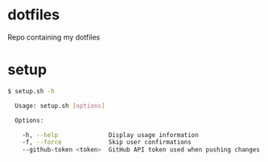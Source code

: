 # dotfiles

Repo containing my dotfiles

# setup

```bash
$ setup.sh -h

  Usage: setup.sh [options]

  Options:

    -h, --help              Display usage information
    -f, --force             Skip user confirmations
    --github-token <token>  GitHub API token used when pushing changes
 
```
